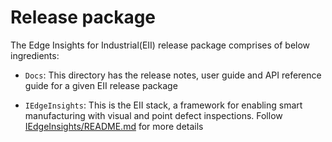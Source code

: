 # Release package

The Edge Insights for Industrial(EII) release package comprises of below ingredients:

* `Docs`:
  This directory has the release notes, user guide and API reference guide for a given EII
  release package

* `IEdgeInsights`:
  This is the EII stack, a framework for enabling
  smart manufacturing with visual and point defect inspections. Follow
  [IEdgeInsights/README.md](IEdgeInsights/README.md) for more details
